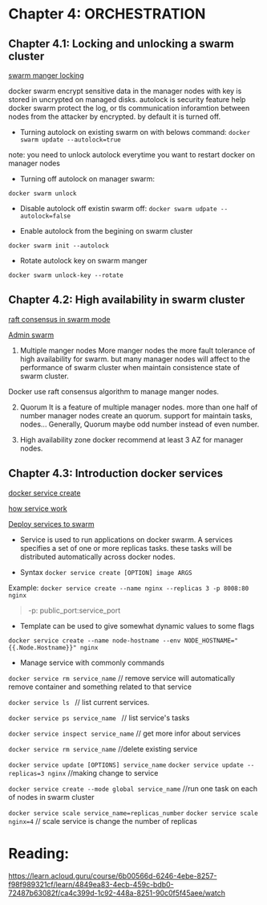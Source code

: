# Chapter 4: ORCHESTRATION
## Chapter 4.1: Locking and unlocking a swarm cluster
[swarm manger locking](https://docs.docker.com/engine/swarm/swarm_manager_locking/)

docker swarm encrypt sensitive data in the manager nodes with key is stored in uncrypted on managed disks.
autolock is security feature help docker swarm protect the log, or tls communication inforamtion between nodes from the attacker by encrypted. by default it is turned off.


- Turning autolock on existing swarm on with belows command:
`docker swarm update --autolock=true`

note: you need to unlock autolock everytime you want to restart docker on manager nodes

- Turning off autolock on manager swarm:

`docker swarm unlock` 

- Disable autolock off existin swarm off:
`docker swarm udpate --autolock=false`

- Enable autolock from the begining on swarm cluster

`docker swarm init --autolock`

- Rotate autolock key on swarm manger 

`docker swarm unlock-key --rotate`

## Chapter 4.2: High availability in swarm cluster

[raft consensus in swarm mode](https://docs.docker.com/engine/swarm/raft/)

[Admin swarm](https://docs.docker.com/engine/swarm/admin_guide/)

1. Multiple manger nodes
More manger nodes the more fault tolerance of high availability for swarm. but many manager nodes will affect to the performance of swarm cluster when maintain consistence state of swarm cluster.

Docker use raft consensus algorithm to manage manger nodes.

2. Quorum
It is a feature of multiple manager nodes. more than one half of number manager nodes create an quorum. support for maintain tasks, nodes...
Generally, Quorum maybe odd number instead of even number.

3. High availability zone
docker recommend at least 3 AZ for manager nodes.

## Chapter 4.3: Introduction docker services

[docker service create](https://docs.docker.com/reference/cli/docker/service/create/)

[how service work](https://docs.docker.com/engine/swarm/how-swarm-mode-works/services/)

[Deploy services to swarm](https://docs.docker.com/engine/swarm/services/)

- Service is used to run applications on docker swarm. A services specifies a set of one or more replicas tasks. these tasks will be distributed automatically across docker nodes.

- Syntax
`docker service create [OPTION] image ARGS`

Example:
`docker service create --name nginx --replicas 3 -p 8008:80 nginx `

> -p: public_port:service_port

- Template can be used to give somewhat dynamic values to some flags 

`docker service create --name node-hostname --env NODE_HOSTNAME="{{.Node.Hostname}}" nginx `

- Manage service with commonly commands

`docker service rm service_name`	// remove service will automatically remove container and something related to that service

`docker service ls `				// list current services.

`docker service ps service_name `	// list service's tasks

`docker service inspect service_name`	// get more infor about services 

`docker service rm service_name`		//delete existing service

`docker service update [OPTIONS] service_name` `docker service update --replicas=3 nginx`	//making change to service

`docker service create --mode global service_name`	//run one task on each of nodes in swarm cluster 

`docker service scale service_name=replicas_number` `docker service scale nginx=4`	// scale service is change the number of replicas


# Reading: 
https://learn.acloud.guru/course/6b00566d-6246-4ebe-8257-f98f989321cf/learn/4849ea83-4ecb-459c-bdb0-72487b63082f/ca4c399d-1c92-448a-8251-90c0f5f45aee/watch

